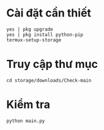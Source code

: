 # Cài đặt cần thiết 
```
yes | pkg upgrade
yes | pkg install python-pip
termux-setup-storage
```
# Truy cập thư mục 

```
cd storage/downloads/Check-main
```

# Kiểm tra 

```
python main.py
```
